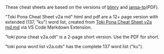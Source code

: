 These cheat sheets are based on the versions of [blinry](https://blinry.org/toki-pona-cheat-sheet/) and [jansa-tp](https://jansa-tp.github.io/tpcheatsheet/Toki%20Pona%20Cheat%20Sheet%20v2.pdf)(PDF).

"Toki Pona Cheat Sheet v2a md" html and pdf are a 12+ page version with extended (137, "ku") word list, created from [Toki Pona Cheat Sheet v2a md.md](https://github.com/Jaddy/lipu-toki-kinki/blob/main/Cheat%20Sheet/Toki%20Pona%20Cheat%20Sheet%20v2a%20md.md) via VS Code Markdown Extension.

"toki pona cheat v2a.odt" is a 2-page short version. Use the PDF for short.

"toki pona word list v2a.ods" has the complete 137 word list ("ku").